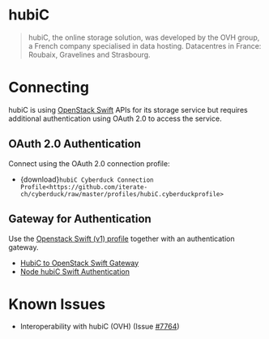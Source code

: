 hubiC
===

> hubiC, the online storage solution, was developed by the OVH group, a French company specialised in data hosting. Datacentres in France: Roubaix, Gravelines and Strasbourg.

# Connecting

hubiC is using [OpenStack Swift](index) APIs for its storage service but requires additional authentication using OAuth 2.0 to access the service.

## OAuth 2.0 Authentication

Connect using the OAuth 2.0 connection profile:

- {download}`hubiC Cyberduck Connection Profile<https://github.com/iterate-ch/cyberduck/raw/master/profiles/hubiC.cyberduckprofile>`

## Gateway for Authentication

Use the [Openstack Swift (v1) profile](index) together with an authentication gateway.

- [HubiC to OpenStack Swift Gateway](https://github.com/oderwat/hubic2swiftgate)
- [Node hubiC Swift Authentication](https://github.com/gierschv/node-hubic-swiftauth)

# Known Issues

- Interoperability with hubiC (OVH) (Issue [#7764](https://trac.cyberduck.io/ticket/7764))